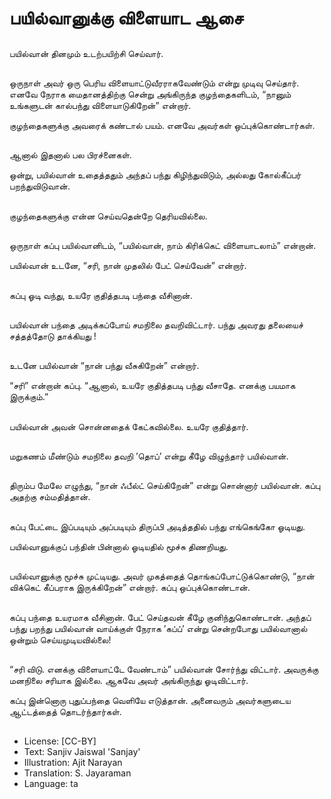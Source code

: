 # பயில்வானுக்கு விளையாட ஆசை

##
பயில்வான் தினமும் உடற்பயிற்சி செய்வார். 

##
ஒருநாள் அவர் ஒரு பெரிய விளையாட்டுவீரராகவேண்டும் என்று முடிவு செய்தார். எனவே நேராக மைதானத்திற்கு சென்று அங்கிருந்த குழந்தைகளிடம், “நானும் உங்களுடன் கால்பந்து விளையாடுகிறேன்” என்றார். 

குழந்தைகளுக்கு அவரைக் கண்டால் பயம். எனவே அவர்கள் ஒப்புக்கொண்டார்கள். 

##
ஆனால் இதனால் பல பிரச்னைகள். 

ஒன்று, பயில்வான் உதைத்ததும் அந்தப் பந்து கிழிந்துவிடும், அல்லது கோல்கீப்பர் பறந்துவிடுவான்.

##
குழந்தைகளுக்கு என்ன செய்வதென்றே தெரியவில்லை. 

##
ஒருநாள் கப்பு பயில்வானிடம், “பயில்வான், நாம் கிரிக்கெட் விளையாடலாம்” என்றான்.

பயில்வான் உடனே, “சரி, நான் முதலில் பேட் செய்வேன்” என்றார். 

##
கப்பு ஓடி வந்து, உயரே குதித்தபடி பந்தை வீசினான். 

##
பயில்வான் பந்தை அடிக்கப்போய் சமநிலை தவறிவிட்டார். பந்து அவரது தலையைச் சத்தத்தோடு தாக்கியது ! 

##
உடனே பயில்வான் “நான் பந்து வீசுகிறேன்” என்றார். 

“சரி” என்றான் கப்பு. “ஆனால், உயரே குதித்தபடி பந்து வீசாதே. எனக்கு பயமாக இருக்கும்.” 

##
பயில்வான் அவன் சொன்னதைக் கேட்கவில்லை. உயரே குதித்தார். 

##
மறுகணம் மீண்டும் சமநிலை தவறி ’தொப்’ என்று கீழே விழுந்தார் பயில்வான். 

##
திரும்ப மேலே எழுந்து, “நான் ஃபீல்ட் செய்கிறேன்” என்று சொன்னார் பயில்வான். கப்பு அதற்கு சம்மதித்தான். 

##
கப்பு பேட்டை இப்படியும் அப்படியும் திருப்பி அடித்ததில் பந்து எங்கெங்கோ ஓடியது. 

பயில்வானுக்குப் பந்தின் பின்னால் ஓடியதில் மூச்சு திணறியது. 

##
பயில்வானுக்கு மூச்சு முட்டியது. அவர் முகத்தைத் தொங்கப்போட்டுக்கொண்டு, “நான் விக்கெட் கீப்பராக இருக்கிறேன்” என்றார். கப்பு ஒப்புக்கொண்டான். 

##
கப்பு பந்தை உயரமாக வீசினான். பேட் செய்தவன் கீழே குனிந்துகொண்டான். அந்தப் பந்து பறந்து பயில்வான் வாய்க்குள் நேராக ’கப்ப்’ என்று சென்றபோது பயில்வானால் ஒன்றும் செய்யமுடியவில்லை! 

##
“சரி விடு. எனக்கு விளையாட்டே வேண்டாம்” பயில்வான் சோர்ந்து விட்டார். அவருக்கு மனநிலை சரியாக இல்லை. ஆகவே அவர் அங்கிருந்து ஓடிவிட்டார்.

கப்பு இன்னொரு புதுப்பந்தை வெளியே எடுத்தான். அனைவரும் அவர்களுடைய ஆட்டத்தைத் தொடர்ந்தார்கள். 

##
* License: [CC-BY]
* Text: Sanjiv Jaiswal 'Sanjay'
* Illustration: Ajit Narayan
* Translation: S. Jayaraman
* Language: ta
